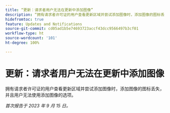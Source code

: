 ```yaml
---
title: “更新：请求者用户无法在更新中添加图像”
description: “拥有请求者许可证的用户查看更新区域并尝试添加图像时，添加图像的图标丢失，并且用户无法使用添加图像的选项。”
hidefromtoc: true
feature: Updates and Notifications
source-git-commit: cd05ad1b5e74693723accf43dcc9566497b3cf01
workflow-type: ht
source-wordcount: '101'
ht-degree: 100%

---
```



# 更新：请求者用户无法在更新中添加图像

拥有请求者许可证的用户查看更新区域并尝试添加图像时，添加图像的图标丢失，并且用户无法使用添加图像的选项。

_首次报告于 2023 年 9 月 15 日。_
